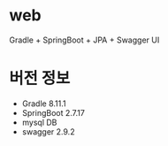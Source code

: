 # web
Gradle + SpringBoot + JPA + Swagger UI

# 버전 정보
* Gradle 8.11.1
* SpringBoot 2.7.17
* mysql DB
* swagger 2.9.2
